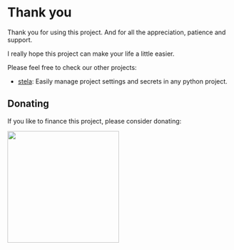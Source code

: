 # Thank you

Thank you for using this project. And for all the appreciation, patience and support.

I really hope this project can make your life a little easier.

Please feel free to check our other projects:

* [stela](https://github.com/megalus/stela): Easily manage project settings and secrets in any python project.

## Donating

If you like to finance this project, please consider donating:

<script type="text/javascript" src="https://cdnjs.buymeacoffee.com/1.0.0/button.prod.min.js" data-name="bmc-button" data-slug="megalus" data-color="#FFDD00" data-emoji=""  data-font="Cookie" data-text="Buy me a coffee" data-outline-color="#000000" data-font-color="#000000" data-coffee-color="#ffffff" ></script>

<img src="https://media.giphy.com/media/hXMGQqJFlIQMOjpsKC/giphy.gif" width="250"/>
